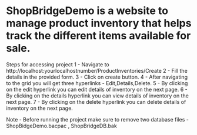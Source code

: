 # ShopBridgeDemo is a website to manage product inventory that helps track the different items available for sale.

Steps for accessing project
 1 - Navigate to http://localhost:yourlocalhostnumber/ProductInventories/Create
 2 - Fill the details in the provided form.
 3 - Click on create button.
 4 - After navigating to the grid you will get three hyperlinks - Edit,Details,Delete.
 5 - By clicking on the edit hyperlink you can edit details of inventory on the next page.
 6 - By clicking on the details hyperlink you can view details of inventory on the next page.
 7 - By clicking on the delete hyperlink you can delete details of inventory on the next page.

Note - Before running the project make sure to remove two database files - ShopBidgeDemo.bacpac , ShopBridgeDB.bak
